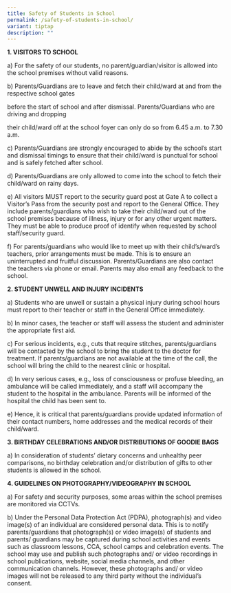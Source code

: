 ```yaml
---
title: Safety of Students in School
permalink: /safety-of-students-in-school/
variant: tiptap
description: ""
---
```

<p><strong>1. VISITORS TO SCHOOL</strong>
</p>
<p>a) For the safety of our students, no parent/guardian/visitor is allowed
into the school premises without valid reasons.</p>
<p>b) Parents/Guardians are to leave and fetch their child/ward at and from
the respective school gates</p>
<p>before the start of school and after dismissal. Parents/Guardians who
are driving and dropping</p>
<p>their child/ward off at the school foyer can only do so from 6.45 a.m.
to 7.30 a.m.</p>
<p>c) Parents/Guardians are strongly encouraged to abide by the school’s
start and dismissal timings to ensure that their child/ward is punctual
for school and is safely fetched after school.</p>
<p>d) Parents/Guardians are only allowed to come into the school to fetch
their child/ward on rainy days.</p>
<p>e) All visitors MUST report to the security guard post at Gate A to collect
a Visitor’s Pass from the security post and report to the General Office.
They include parents/guardians who wish to take their child/ward out of
the school premises because of illness, injury or for any other urgent
matters. They must be able to produce proof of identify when requested
by school staff/security guard.</p>
<p>f) For parents/guardians who would like to meet up with their child’s/ward’s
teachers, prior arrangements must be made. This is to ensure an uninterrupted
and fruitful discussion. Parents/Guardians are also contact the teachers
via phone or email. Parents may also email any feedback to the school.</p>
<p><strong>2. STUDENT UNWELL AND INJURY INCIDENTS</strong>
</p>
<p>a) Students who are unwell or sustain a physical injury during school
hours must report to their teacher or staff in the General Office immediately.</p>
<p>b) In minor cases, the teacher or staff will assess the student and administer
the appropriate first aid.</p>
<p>c) For serious incidents, e.g., cuts that require stitches, parents/guardians
will be contacted by the school to bring the student to the doctor for
treatment. If parents/guardians are not available at the time of the call,
the school will bring the child to the nearest clinic or hospital.</p>
<p>d) In very serious cases, e.g., loss of consciousness or profuse bleeding,
an ambulance will be called immediately, and a staff will accompany the
student to the hospital in the ambulance. Parents will be informed of the
hospital the child has been sent to.</p>
<p>e) Hence, it is critical that parents/guardians provide updated information
of their contact numbers, home addresses and the medical records of their
child/ward.</p>
<p><strong>3. BIRTHDAY CELEBRATIONS AND/OR DISTRIBUTIONS OF GOODIE BAGS</strong>
</p>
<p>a) In consideration of students’ dietary concerns and unhealthy peer comparisons,
no birthday celebration and/or distribution of gifts to other students
is allowed in the school.</p>
<p><strong>4. GUIDELINES ON PHOTOGRAPHY/VIDEOGRAPHY IN SCHOOL</strong>
</p>
<p>a) For safety and security purposes, some areas within the school premises
are monitored via CCTVs.</p>
<p>b) Under the Personal Data Protection Act (PDPA), photograph(s) and video
image(s) of an individual are considered personal data. This is to notify
parents/guardians that photograph(s) or video image(s) of students and
parents/ guardians may be captured during school activities and events
such as classroom lessons, CCA, school camps and celebration events. The
school may use and publish such photographs and/ or video recordings in
school publications, website, social media channels, and other communication
channels. However, these photographs and/ or video images will not be released
to any third party without the individual’s consent.</p>